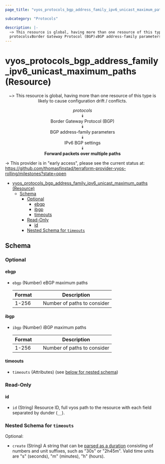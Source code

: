 ```yaml
---
page_title: "vyos_protocols_bgp_address_family_ipv6_unicast_maximum_paths Resource - vyos"

subcategory: "Protocols"

description: |-
  ~> This resource is global, having more than one resource of this type is likely to cause configuration drift / conflicts.
  protocols⯯Border Gateway Protocol (BGP)⯯BGP address-family parameters⯯IPv6 BGP settings⯯Forward packets over multiple paths
---
```


# vyos_protocols_bgp_address_family_ipv6_unicast_maximum_paths (Resource)
<center>

~> This resource is global, having more than one resource of this type is likely to cause configuration drift / conflicts.

*protocols*  
⯯  
Border Gateway Protocol (BGP)  
⯯  
BGP address-family parameters  
⯯  
IPv6 BGP settings  
⯯  
**Forward packets over multiple paths**


</center>

-> This provider is in "early access", please see the current status at: https://github.com/thomasfinstad/terraform-provider-vyos-rolling/milestones?state=open

<!--TOC-->

- [vyos_protocols_bgp_address_family_ipv6_unicast_maximum_paths (Resource)](#vyos_protocols_bgp_address_family_ipv6_unicast_maximum_paths-resource)
  - [Schema](#schema)
    - [Optional](#optional)
      - [ebgp](#ebgp)
      - [ibgp](#ibgp)
      - [timeouts](#timeouts)
    - [Read-Only](#read-only)
      - [id](#id)
    - [Nested Schema for `timeouts`](#nested-schema-for-timeouts)

<!--TOC-->

<!-- schema generated by tfplugindocs -->
## Schema

### Optional

#### ebgp
- `ebgp` (Number) eBGP maximum paths

    |  Format  &emsp;|  Description                  |
    |----------|-------------------------------|
    |  1-256   &emsp;|  Number of paths to consider  |
#### ibgp
- `ibgp` (Number) iBGP maximum paths

    |  Format  &emsp;|  Description                  |
    |----------|-------------------------------|
    |  1-256   &emsp;|  Number of paths to consider  |
#### timeouts
- `timeouts` (Attributes) (see [below for nested schema](#nestedatt--timeouts))

### Read-Only

#### id
- `id` (String) Resource ID, full vyos path to the resource with each field separated by dunder (`__`).

<a id="nestedatt--timeouts"></a>
### Nested Schema for `timeouts`

Optional:

- `create` (String) A string that can be [parsed as a duration](https://pkg.go.dev/time#ParseDuration) consisting of numbers and unit suffixes, such as &#34;30s&#34; or &#34;2h45m&#34;. Valid time units are &#34;s&#34; (seconds), &#34;m&#34; (minutes), &#34;h&#34; (hours).
